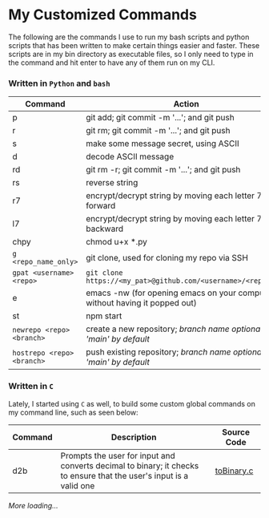 # My Customized Commands
The following are the commands I use to run my bash scripts and python scripts that has been written to make certain things easier and faster.
These scripts are in my bin directory as executable files, so I only need to type in the command and hit enter to have any of them run on my CLI.
### Written in `Python` and `bash`

Command | Action
--- | ----
p | git add; git commit -m '...'; and git push
r | git rm; git commit -m '...'; and git push
s | make some message secret, using ASCII
d | decode ASCII message
rd | git rm -r; git commit -m '...'; and git push
rs | reverse string
r7 | encrypt/decrypt string by moving each letter 7 steps forward
l7 | encrypt/decrypt string by moving each letter 7 steps backward
chpy | chmod u+x *.py
`g <repo_name_only>` | git clone, used for cloning my repo via SSH
`gpat <username> <repo>` | `git clone https://<my_pat>@github.com/<username>/<repo>.git`
e | emacs -nw (for opening emacs on your computer without having it popped out)
st | npm start
`newrepo <repo> <branch>` | create a new repository; *branch name optional, 'main' by default*
`hostrepo <repo> <branch>` | push existing repository; *branch name optional, 'main' by default*

### Written in `C`
Lately, I started using `C` as well, to build some custom global commands on my command line, such as seen below:

Command | Description | Source Code
--- | --- | ---
d2b | Prompts the user for input and converts decimal to binary; it checks to ensure that the user's input is a valid one | [toBinary.c](https://github.com/tpauldike/c_and_I/blob/Topman/number_conversion/toBinary.c)

*More loading...*
